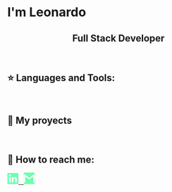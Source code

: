 <h1>I'm Leonardo</h1>

<h2 align="center">
Full Stack Developer
</h2>

&nbsp;&nbsp;


## :star: Languages and Tools:

<p>
  
</p>

&nbsp;

## :pushpin: My proyects


&nbsp;

## :paperclip: How to reach me:
<span >
<a href="https://www.linkedin.com/in/leonardogabriellopeztellez/" ><img width="5%" src="https://github.com/LGLT/LGLT/blob/main/logos/linkedin-icon.png"> &nbsp;
<a href="mailto:wandacirone@gmail.com" ><img width="5%" src="https://github.com/LGLT/LGLT/blob/main/logos/gmail-icon%20green.png">
</span>